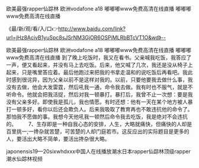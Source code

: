欧美最强rapper仙踪林
欧洲vodafone a18
嘟嘟嘟www免费高清在线直播
嘟嘟嘟www免费高清在线直播


《最/新/观/看/入/口👉http://www.baidu.com/link?url=jHz8AcivB1yuSpc8sJSrNM3GjOR6OSPiMLRbBTcVT1O&wd》--

欧美最强rapper仙踪林
欧洲vodafone a18
嘟嘟嘟www免费高清在线直播
嘟嘟嘟www免费高清在线直播
到了晚上吃饭时，我又在看书。父亲喊我吃饭，我答应了一声，便又看起来，并没有马上去吃饭。后来，他又喊了几次，我还是没从椅子上起来，只是嘴里答应着。最后他跑过来把我的书拿走温和的说吃饭后再看吧。我此时感到很诧异，因为父亲以前不是这样对我的。以前，只要他要我去做什么事，我没有去做，他会大发雷霆，然后吼我一通，命令我去做。我有时也不服气，就是不听命令。他就会把我活捉，然后对我一顿暴打。暴打后，我曾不止一次想：要是我没有父亲多好。即使我是孤儿，我也情愿。有时还想：他有一天在某个地方被人暴打一顿多好，看你以后还会欺负人。后来我吸取了教育再也不敢违抗他的命令了。那怕我不愿做的事。我想今天他吼我一顿然后命令我去吃饭，我是绝对不会违抗的。
　　7、生存即是一种自我心态的安排，人生，大略就痛快，但痛快的人却是百里挑一;一搀杂就苦楚，可苦楚的人却门庭若市。这反应出的实际题目是更多的人，要活出大略不简单，要活出搀杂很大略。





japonensis19—20sixwhdххх中国人在线播放潮水日本rapper仙踪林顶级rapper潮水仙踪林视频
